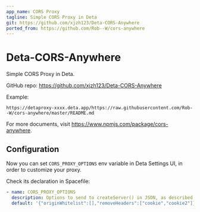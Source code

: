 ```yaml
---
app_name: CORS Proxy
tagline: Simple CORS Proxy in Deta
git: https://github.com/xjzh123/Deta-CORS-Anywhere
ported_from: https://github.com/Rob--W/cors-anywhere
---
```


# Deta-CORS-Anywhere

Simple CORS Proxy in Deta.

GitHub repo: <https://github.com/xjzh123/Deta-CORS-Anywhere>

Example:

```
https://detaproxy-xxxx.deta.app/https://raw.githubusercontent.com/Rob--W/cors-anywhere/master/README.md
```

For more documents, visit <https://www.npmjs.com/package/cors-anywhere>.


## Configuration

Now you can set `CORS_PROXY_OPTIONS` env variable in Deta Settings UI, in order to customize your proxy.

Check its declaration in Spacefile:

```yaml
- name: CORS_PROXY_OPTIONS
  description: Options to send to createServer() in JSON, as described in https://www.npmjs.com/package/cors-anywhere#server.
  default: '{"originWhitelist":[],"removeHeaders":["cookie","cookie2"]}'
```
